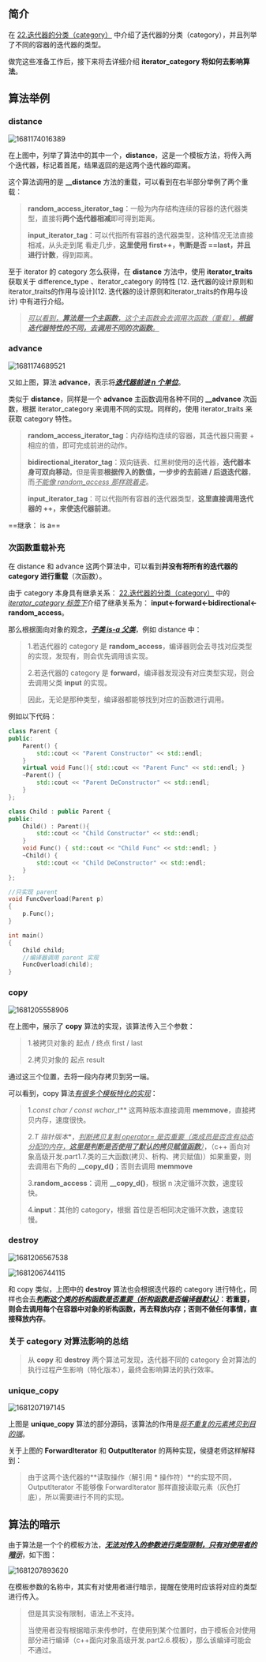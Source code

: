 ## 简介

在 [22.迭代器的分类（category）](22.迭代器的分类（category）) 中介绍了迭代器的分类（category），并且列举了不同的容器的迭代器的类型。

做完这些准备工作后，接下来将去详细介绍 **iterator_category 将如何去影响算法**。

## 算法举例

### distance

![1681174016389](image/1681174016389.png)

在上图中，列举了算法中的其中一个，**distance**，这是一个模板方法，将传入两个迭代器，标记着首尾，结果返回的是这两个迭代器的距离。

这个算法调用的是 **__distance** 方法的重载，可以看到在右半部分举例了两个重载：

> **random_access_iterator_tag**：一般为内存结构连续的容器的迭代器类型，直接将**两个迭代器相减**即可得到距离。
>
> **input_iterator_tag**：可以代指所有容器的迭代器类型，这种情况无法直接相减，从头走到尾 看走几步，**这里使用 first++，判断是否 ==last，并且进行计数**，得到距离。

至于 iterator 的 category 怎么获得，在 **distance** 方法中，使用 **iterator_traits** 获取关于 difference_type 、iterator_category 的特性 [12. 迭代器的设计原则和iterator_traits的作用与设计](12. 迭代器的设计原则和iterator_traits的作用与设计) 中有进行介绍。

> *<u>可以看到，**算法是一个主函数**，这个主函数会去调用次函数（重载），**根据迭代器特性的不同，去调用不同的次函数**。</u>*

### advance

![1681174689521](image/1681174689521.png)

又如上图，算法 **advance**，表示将<u>***迭代器前进 n 个单位***</u>。

类似于 **distance**，同样是一个 **advance** 主函数调用各种不同的 **__advance** 次函数，根据 iterator_category 来调用不同的实现。同样的，使用 iterator_traits 来获取 category 特性。

> **random_access_iterator_tag**：内存结构连续的容器，其迭代器只需要 + 相应的值，即可完成前进的动作。
>
> **bidirectional_iterator_tag**：双向链表、红黑树使用的迭代器，**迭代器本身可双向移动**，但是需要**根据传入的数值，一步步的去前进 / 后退迭代器**，而<u>*不能像 random_access 那样跳着走*</u>。
>
> **input_iterator_tag**：可以代指所有容器的迭代器类型，**这里直接调用迭代器的 ++，来使迭代器前进**。



==继承： is a==

### 次函数重载补充

在 distance 和 advance 这两个算法中，可以看到**并没有将所有的迭代器的 category 进行重载**（次函数）。

由于 category 本身具有继承关系： [22.迭代器的分类（category）](22.迭代器的分类（category）) 中的 <u>*iterator_category 标签下*</u>介绍了继承关系为： **input<-forward<-bidirectional<-random_access**。

那么根据面向对象的观念，<u>***子类 is-a 父类***</u>，例如 distance 中：

> 1.若迭代器的 category 是 **random_access**，编译器则会去寻找对应类型的实现，发现有，则会优先调用该实现。
>
> 2.若迭代器的 category 是 **forward**，编译器发现没有对应类型实现，则会去调用父类 **input** 的实现。
>
> 因此，无论是那种类型，编译器都能够找到对应的函数进行调用。

例如以下代码：

```C++
class Parent {
public:
	Parent() {
		std::cout << "Parent Constructor" << std::endl;
	}
	virtual void Func(){ std::cout << "Parent Func" << std::endl; }
	~Parent() {
		std::cout << "Parent DeConstructor" << std::endl;
	}
};

class Child : public Parent {
public:
	Child() : Parent(){
		std::cout << "Child Constructor" << std::endl;
	}
	void Func() { std::cout << "Child Func" << std::endl; }
	~Child() {
		std::cout << "Child DeConstructor" << std::endl;
	}
};

//只实现 parent
void FuncOverload(Parent p) 
{
	p.Func();
}

int main()
{
    Child child;
    //编译器调用 parent 实现
	FuncOverload(child);
}
```

### copy

![1681205558906](image/1681205558906.png)

在上图中，展示了 **copy** 算法的实现，该算法传入三个参数：

> 1.被拷贝对象的 起点 / 终点 first / last
>
> 2.拷贝对象的 起点 result

通过这三个位置，去将一段内存拷贝到另一端。

可以看到，copy 算法<u>*有很多个模板特化的实现*</u>：

> 1.**const char* / const wchar_t*** 这两种版本直接调用 **memmove**，直接拷贝内存，速度很快。
>
> 2.**T* 指针版本**，<u>*判断拷贝复制 operator= 是否重要（类成员是否含有动态分配的内存，**这里是判断是否使用了默认的拷贝赋值函数**）*</u>，（c++ 面向对象高级开发.part1.7.类的三大函数(拷贝、析构、拷贝赋值)）如果重要，则去调用右下角的 **__copy_d()**；否则去调用 **memmove**
>
> 3.**random_access**：调用 **__copy_d()**，根据 n 决定循环次数，速度较快。
>
> 4.**input**：其他的 category，根据 首位是否相同决定循环次数，速度较慢。

### destroy

![1681206567538](image/1681206567538.png)

![1681206744115](image/1681206744115.png)

和 copy 类似，上图中的 **destroy** 算法也会根据迭代器的 category 进行特化，同样也会去<u>***判断这个类的析构函数是否重要（析构函数是否编译器默认）***</u>：**若重要，则会去调用每个在容器中对象的析构函数，再去释放内存；否则不做任何事情，直接释放内存**。

### 关于 category 对算法影响的总结

> 从 **copy** 和 **destroy** 两个算法可发现，迭代器不同的 category 会对算法的执行过程产生影响（特化版本），最终会影响算法的执行效率。

### unique_copy

![1681207197145](image/1681207197145.png)

上图是 **unique_copy** 算法的部分源码，该算法的作用是<u>*将不重复的元素拷贝到目的端*</u>。

关于上图的 **ForwardIterator** 和 **OutputIterator** 的两种实现，侯捷老师这样解释到：

> 由于这两个迭代器的**读取操作（解引用 * 操作符）**的实现不同，OutputIterator 不能够像 ForwardIterator 那样直接读取元素（灰色打底），所以需要进行不同的实现。

## 算法的暗示

由于算法是一个个的模板方法，<u>***无法对传入的参数进行类型限制，只有对使用者的暗示***</u>，如下图：

![1681207893620](image/1681207893620.png)

在模板参数的名称中，其实有对使用者进行暗示，提醒在使用时应该将对应的类型进行传入。

> 但是其实没有限制，语法上不支持。
>
> 当使用者没有根据暗示来传参时，在使用到某个位置时，由于模板会对使用部分进行编译（c++面向对象高级开发.part2.6.模板），那么该编译可能会不通过。


